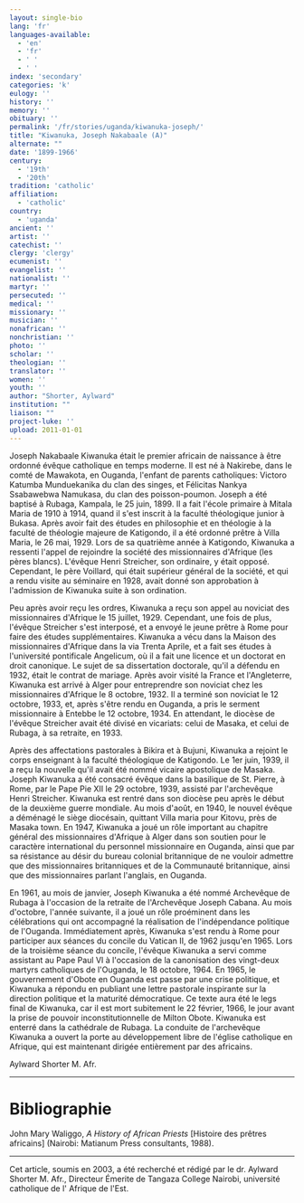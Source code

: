 ```yaml
---
layout: single-bio
lang: 'fr'
languages-available:
  - 'en'
  - 'fr'
  - ' '
  - ' '
index: 'secondary'
categories: 'k'
eulogy: ''
history: ''
memory: ''
obituary: ''
permalink: '/fr/stories/uganda/kiwanuka-joseph/'
title: "Kiwanuka, Joseph Nakabaale (A)"
alternate: ""
date: '1899-1966'
century:
  - '19th'
  - '20th'
tradition: 'catholic'
affiliation:
  - 'catholic'
country:
  - 'uganda'
ancient: ''
artist: ''
catechist: ''
clergy: 'clergy'
ecumenist: ''
evangelist: ''
nationalist: ''
martyr: ''
persecuted: ''
medical: ''
missionary: ''
musician: ''
nonafrican: ''
nonchristian: ''
photo: ''
scholar: ''
theologian: ''
translator: ''
women: ''
youth: ''
author: "Shorter, Aylward"
institution: ""
liaison: ""
project-luke: ''
upload: 2011-01-01
---
```




Joseph Nakabaale Kiwanuka était le premier africain de naissance à être ordonné évêque catholique en temps moderne. Il est né à Nakirebe, dans le comté de Mawakota, en Ouganda, l'enfant de parents catholiques: Victoro Katumba Munduekanika du clan des singes, et Félicitas Nankya Ssabawebwa Namukasa, du clan des poisson-poumon. Joseph a été baptisé à Rubaga, Kampala, le 25 juin, 1899. Il a fait l'école primaire à Mitala Maria de 1910 à 1914, quand il s'est inscrit à la faculté théologique junior à Bukasa. Après avoir fait des études en philosophie et en théologie à la faculté de théologie majeure de Katigondo, il a été ordonné prêtre à Villa Maria, le 26 mai, 1929. Lors de sa quatrième année à Katigondo, Kiwanuka a ressenti l'appel de rejoindre la société des missionnaires d'Afrique (les pères blancs). L'évêque Henri Streicher, son ordinaire, y était opposé. Cependant, le père Voillard, qui était supérieur général de la société, et qui a rendu visite au séminaire en 1928, avait donné son approbation à l'admission de Kiwanuka suite à son ordination.

Peu après avoir reçu les ordres, Kiwanuka a reçu son appel au noviciat des missionnaires d'Afrique le 15 juillet, 1929.  Cependant, une fois de plus, l'évêque Streicher s'est interposé, et a envoyé le jeune prêtre à Rome pour faire des études supplémentaires. Kiwanuka a vécu dans la Maison des missionnaires d'Afrique dans la via Trenta Aprile, et a fait ses études à l'université pontificale Angelicum, où il a fait une licence et un doctorat en droit canonique. Le sujet de sa dissertation doctorale, qu'il a défendu en 1932, était le contrat de mariage. Après avoir visité la France et l'Angleterre, Kiwanuka est arrivé à Alger pour entreprendre son noviciat chez les missionnaires d'Afrique le 8 octobre, 1932. Il a terminé son noviciat le 12 octobre, 1933, et, après s'être rendu en Ouganda, a pris le serment missionnaire à Entebbe le 12 octobre, 1934. En attendant, le diocèse de l'évêque Streicher avait été divisé en vicariats: celui de Masaka, et celui de Rubaga, à sa retraite, en 1933.

Après des affectations pastorales à Bikira et à Bujuni, Kiwanuka a rejoint le corps enseignant à la faculté théologique de Katigondo. Le 1er juin, 1939, il a reçu la nouvelle qu'il avait été nommé vicaire apostolique de Masaka. Joseph Kiwanuka a été consacré évêque dans la basilique de St. Pierre, à Rome, par le Pape Pie XII le 29 octobre, 1939, assisté par l'archevêque Henri Streicher. Kiwanuka est rentré dans son diocèse peu après le début de la deuxième guerre mondiale. Au mois d'août, en 1940, le nouvel évêque a déménagé le siège diocésain, quittant Villa maria pour Kitovu, près de Masaka town. En 1947, Kiwanuka a joué un rôle important au chapitre général des missionnaires d'Afrique à Alger dans son soutien pour le caractère international du personnel missionnaire en Ouganda, ainsi que par sa résistance au désir du bureau colonial britannique de ne vouloir admettre que des missionnaires britanniques et de la Communauté britannique, ainsi que des missionnaires parlant l'anglais, en Ouganda.

En 1961, au mois de janvier, Joseph Kiwanuka a été nommé Archevêque de Rubaga à l'occasion de la retraite de l'Archevêque Joseph Cabana. Au mois d'octobre, l'année suivante, il a joué un rôle proéminent dans les célébrations qui ont accompagné la réalisation de l'indépendance politique de l'Ouganda. Immédiatement après, Kiwanuka s'est rendu à Rome pour participer aux séances du concile du Vatican II, de 1962 jusqu'en 1965. Lors de la troisième séance du concile, l'évêque Kiwanuka a servi comme assistant au Pape Paul VI à l'occasion de la canonisation des vingt-deux martyrs catholiques de l'Ouganda, le 18 octobre, 1964. En 1965, le gouvernement d'Obote en Ouganda est passe par une crise politique, et Kiwanuka a répondu en publiant une lettre pastorale inspirante sur la direction politique et la maturité démocratique. Ce texte aura été le legs final de Kiwanuka, car il est mort subitement le 22 février, 1966, le jour avant la prise de pouvoir inconstitutionnelle de Milton Obote. Kiwanuka est enterré dans la cathédrale de Rubaga. La conduite de l'archevêque Kiwanuka a ouvert la porte au développement libre de l'église catholique en Afrique, qui est maintenant dirigée entièrement par des africains.

Aylward Shorter M. Afr.

---

# Bibliographie

John Mary Waliggo, *A History of African Priests* [Histoire des prêtres africains] (Nairobi: Matianum Press consultants, 1988).

---

Cet article, soumis en 2003, a été recherché et rédigé par le dr. Aylward Shorter M. Afr., Directeur Émerite de Tangaza College Nairobi, université catholique de l' Afrique de l'Est.
